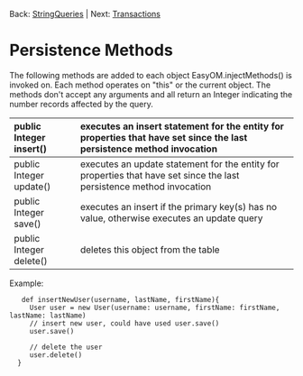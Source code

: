 Back: [StringQueries](stringQueries.md)  |  Next: [Transactions](easyom_trans.md)

# Persistence Methods #

The following methods are added to each object EasyOM.injectMethods() is invoked on. Each method operates on "this" or the current object.  The methods don't accept any arguments  and all return an Integer indicating the number records affected by the query.

| public Integer insert() |  executes an insert statement for the entity for properties that have set since the last persistence method invocation|
|:------------------------|:----------------------------------------------------------------------------------------------------------------------|
| public Integer  update() |  executes an update statement for the entity for properties that have set since the last persistence method invocation |
| public Integer save() | executes an insert if the primary key(s) has no value, otherwise executes an update query |
| public Integer delete() | deletes this object from the table |

Example:
```
   def insertNewUser(username, lastName, firstName){
     User user = new User(username: username, firstName: firstName, lastName: lastName)
     // insert new user, could have used user.save()
     user.save()

     // delete the user
     user.delete()
  }
```